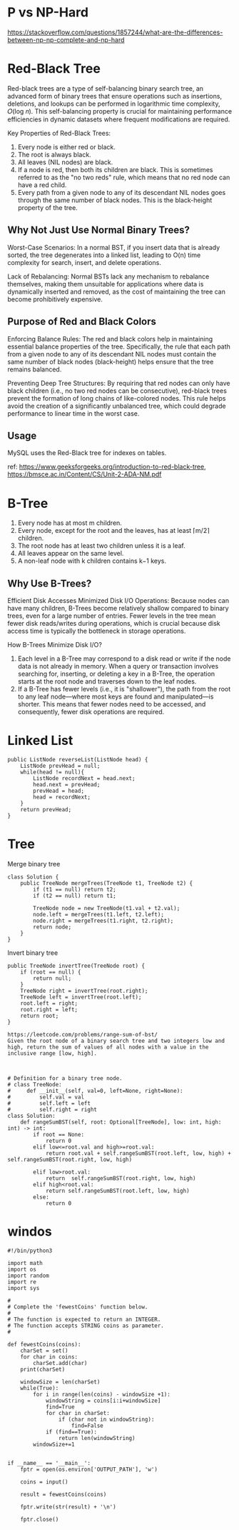 # P vs NP-Hard
https://stackoverflow.com/questions/1857244/what-are-the-differences-between-np-np-complete-and-np-hard

# Red-Black Tree

Red-black trees are a type of self-balancing binary search tree, an advanced form of binary trees that ensure operations such as insertions, deletions, and lookups can be performed in logarithmic time complexity, 𝑂(log 𝑛). This self-balancing property is crucial for maintaining performance efficiencies in dynamic datasets where frequent modifications are required.

Key Properties of Red-Black Trees:
1. Every node is either red or black.
2. The root is always black.
3. All leaves (NIL nodes) are black.
4. If a node is red, then both its children are black. This is sometimes referred to as the "no two reds" rule, which means that no red node can have a red child.
5. Every path from a given node to any of its descendant NIL nodes goes through the same number of black nodes. This is the black-height property of the tree.

## Why Not Just Use Normal Binary Trees?

Worst-Case Scenarios: In a normal BST, if you insert data that is already sorted, the tree degenerates into a linked list, leading to O(n) time complexity for search, insert, and delete operations.

Lack of Rebalancing: Normal BSTs lack any mechanism to rebalance themselves, making them unsuitable for applications where data is dynamically inserted and removed, as the cost of maintaining the tree can become prohibitively expensive.

## Purpose of Red and Black Colors
Enforcing Balance Rules: The red and black colors help in maintaining essential balance properties of the tree. Specifically, the rule that each path from a given node to any of its descendant NIL nodes must contain the same number of black nodes (black-height) helps ensure that the tree remains balanced.

Preventing Deep Tree Structures: By requiring that red nodes can only have black children (i.e., no two red nodes can be consecutive), red-black trees prevent the formation of long chains of like-colored nodes. This rule helps avoid the creation of a significantly unbalanced tree, which could degrade performance to linear time in the worst case.

## Usage
MySQL uses the Red-Black tree for indexes on tables.

ref: https://www.geeksforgeeks.org/introduction-to-red-black-tree, https://bmsce.ac.in/Content/CS/Unit-2-ADA-NM.pdf

# B-Tree

1. Every node has at most m children.
2. Every node, except for the root and the leaves, has at least ⌈m/2⌉ children.
3. The root node has at least two children unless it is a leaf.
4. All leaves appear on the same level.
5. A non-leaf node with k children contains k−1 keys.

## Why Use B-Trees?
Efficient Disk Accesses
Minimized Disk I/O Operations: Because nodes can have many children, B-Trees become relatively shallow compared to binary trees, even for a large number of entries. Fewer levels in the tree mean fewer disk reads/writes during operations, which is crucial because disk access time is typically the bottleneck in storage operations.

How B-Trees Minimize Disk I/O?
1. Each level in a B-Tree may correspond to a disk read or write if the node data is not already in memory. When a query or transaction involves searching for, inserting, or deleting a key in a B-Tree, the operation starts at the root node and traverses down to the leaf nodes.
2. If a B-Tree has fewer levels (i.e., it is "shallower"), the path from the root to any leaf node—where most keys are found and manipulated—is shorter. This means that fewer nodes need to be accessed, and consequently, fewer disk operations are required.

# Linked List
```
public ListNode reverseList(ListNode head) {
    ListNode prevHead = null;
    while(head != null){
        ListNode recordNext = head.next;
        head.next = prevHead;
        prevHead = head;
        head = recordNext;
    }
    return prevHead;
}
```

# Tree
Merge binary tree
```
class Solution {
    public TreeNode mergeTrees(TreeNode t1, TreeNode t2) {
        if (t1 == null) return t2;
        if (t2 == null) return t1;

        TreeNode node = new TreeNode(t1.val + t2.val);
        node.left = mergeTrees(t1.left, t2.left);
        node.right = mergeTrees(t1.right, t2.right);
        return node;
    }
}
```
Invert binary tree
```
public TreeNode invertTree(TreeNode root) {
    if (root == null) {
        return null;
    }
    TreeNode right = invertTree(root.right);
    TreeNode left = invertTree(root.left);
    root.left = right;
    root.right = left;
    return root;
}
```
```
https://leetcode.com/problems/range-sum-of-bst/
Given the root node of a binary search tree and two integers low and high, return the sum of values of all nodes with a value in the inclusive range [low, high].

 

# Definition for a binary tree node.
# class TreeNode:
#     def __init__(self, val=0, left=None, right=None):
#         self.val = val
#         self.left = left
#         self.right = right
class Solution:
    def rangeSumBST(self, root: Optional[TreeNode], low: int, high: int) -> int:
        if root == None:
            return 0
        elif low<=root.val and high>=root.val:
            return root.val + self.rangeSumBST(root.left, low, high) +  self.rangeSumBST(root.right, low, high)
            
        elif low>root.val:
            return  self.rangeSumBST(root.right, low, high)     
        elif high<root.val:
            return self.rangeSumBST(root.left, low, high) 
        else:
            return 0
```



# windos
```
#!/bin/python3

import math
import os
import random
import re
import sys

#
# Complete the 'fewestCoins' function below.
#
# The function is expected to return an INTEGER.
# The function accepts STRING coins as parameter.
#

def fewestCoins(coins):
    charSet = set()
    for char in coins:
        charSet.add(char) 
    print(charSet)  

    windowSize = len(charSet)
    while(True):   
        for i in range(len(coins) - windowSize +1):
            windowString = coins[i:i+windowSize]
            find=True
            for char in charSet:
                if (char not in windowString):
                    find=False
            if (find==True):
                return len(windowString)
        windowSize+=1
     

if __name__ == '__main__':
    fptr = open(os.environ['OUTPUT_PATH'], 'w')

    coins = input()

    result = fewestCoins(coins)

    fptr.write(str(result) + '\n')

    fptr.close()
```
